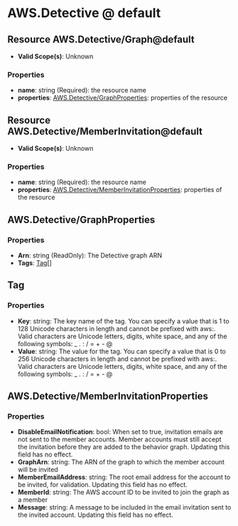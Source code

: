 # AWS.Detective @ default

## Resource AWS.Detective/Graph@default
* **Valid Scope(s)**: Unknown
### Properties
* **name**: string (Required): the resource name
* **properties**: [AWS.Detective/GraphProperties](#awsdetectivegraphproperties): properties of the resource

## Resource AWS.Detective/MemberInvitation@default
* **Valid Scope(s)**: Unknown
### Properties
* **name**: string (Required): the resource name
* **properties**: [AWS.Detective/MemberInvitationProperties](#awsdetectivememberinvitationproperties): properties of the resource

## AWS.Detective/GraphProperties
### Properties
* **Arn**: string (ReadOnly): The Detective graph ARN
* **Tags**: [Tag](#tag)[]

## Tag
### Properties
* **Key**: string: The key name of the tag. You can specify a value that is 1 to 128 Unicode characters in length and cannot be prefixed with aws:. Valid characters are Unicode letters, digits, white space, and any of the following symbols: _ . : / = + - @ 
* **Value**: string: The value for the tag. You can specify a value that is 0 to 256 Unicode characters in length and cannot be prefixed with aws:. Valid characters are Unicode letters, digits, white space, and any of the following symbols: _ . : / = + - @ 

## AWS.Detective/MemberInvitationProperties
### Properties
* **DisableEmailNotification**: bool: When set to true, invitation emails are not sent to the member accounts. Member accounts must still accept the invitation before they are added to the behavior graph. Updating this field has no effect.
* **GraphArn**: string: The ARN of the graph to which the member account will be invited
* **MemberEmailAddress**: string: The root email address for the account to be invited, for validation. Updating this field has no effect.
* **MemberId**: string: The AWS account ID to be invited to join the graph as a member
* **Message**: string: A message to be included in the email invitation sent to the invited account. Updating this field has no effect.

